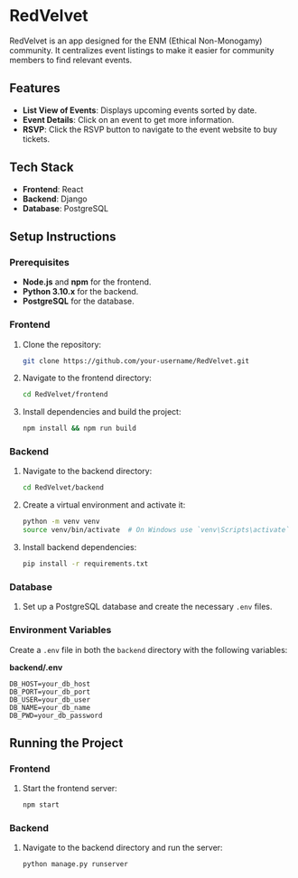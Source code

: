 
# RedVelvet

RedVelvet is an app designed for the ENM (Ethical Non-Monogamy) community. It centralizes event listings to make it easier for community members to find relevant events.

## Features

- **List View of Events**: Displays upcoming events sorted by date.
- **Event Details**: Click on an event to get more information.
- **RSVP**: Click the RSVP button to navigate to the event website to buy tickets.

## Tech Stack

- **Frontend**: React
- **Backend**: Django
- **Database**: PostgreSQL

## Setup Instructions

### Prerequisites

- **Node.js** and **npm** for the frontend.
- **Python 3.10.x** for the backend.
- **PostgreSQL** for the database.

### Frontend

1. Clone the repository:
   ```sh
   git clone https://github.com/your-username/RedVelvet.git
   ```
2. Navigate to the frontend directory:
   ```sh
   cd RedVelvet/frontend
   ```
3. Install dependencies and build the project:
   ```sh
   npm install && npm run build
   ```

### Backend

1. Navigate to the backend directory:
   ```sh
   cd RedVelvet/backend
   ```
2. Create a virtual environment and activate it:
   ```sh
   python -m venv venv
   source venv/bin/activate  # On Windows use `venv\Scripts\activate`
   ```
3. Install backend dependencies:
   ```sh
   pip install -r requirements.txt
   ```

### Database

1. Set up a PostgreSQL database and create the necessary `.env` files.

### Environment Variables

Create a `.env` file in both the `backend` directory with the following variables:

**backend/.env**
```env
DB_HOST=your_db_host
DB_PORT=your_db_port
DB_USER=your_db_user
DB_NAME=your_db_name
DB_PWD=your_db_password
```

## Running the Project

### Frontend

1. Start the frontend server:
   ```sh
   npm start
   ```

### Backend

1. Navigate to the backend directory and run the server:
   ```sh
   python manage.py runserver
   ```